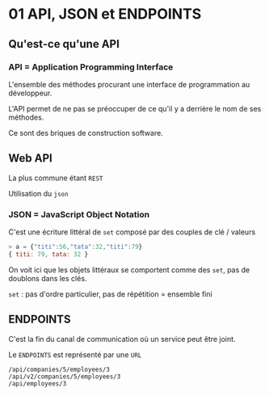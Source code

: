# 01 API, JSON et ENDPOINTS

## Qu'est-ce qu'une API

### API = Application Programming Interface

L'ensemble des méthodes procurant une interface de programmation au développeur.

L'API permet de ne pas se préoccuper de ce qu'il y a derrière le nom de ses méthodes.

Ce sont des briques de construction software.

## Web API

La plus commune étant `REST`

Utilisation du `json`

### JSON = JavaScript Object Notation

C'est une écriture littéral de `set` composé par des couples de clé / valeurs

```js
> a = {"titi":56,"tata":32,"titi":79}
{ titi: 79, tata: 32 }
```

On voit ici que les objets littéraux se comportent comme des `set`, pas de doublons dans les clés.

`set` : pas d'ordre particulier, pas de répétition = ensemble fini

## ENDPOINTS

C'est la fin du canal de communication où un service peut être joint.

Le `ENDPOINTS` est représenté par une `URL`

```
/api/companies/5/employees/3
/api/v2/companies/5/employees/3
/api/employees/3
```

